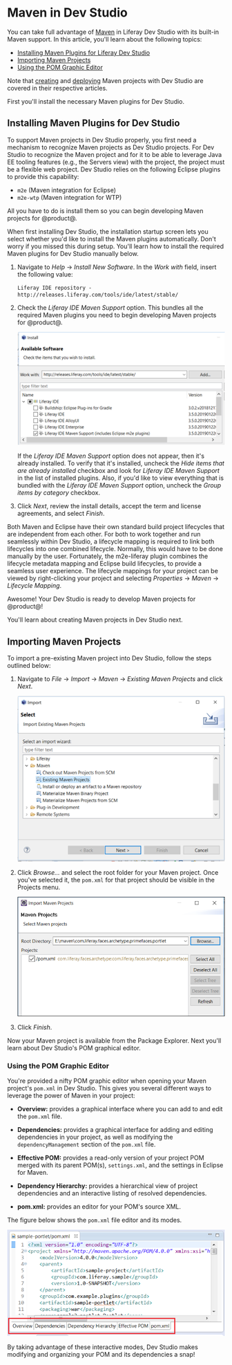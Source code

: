 # Maven in Dev Studio

You can take full advantage of [Maven](https://maven.apache.org/) in Liferay Dev
Studio with its built-in Maven support. In this article, you'll learn about the
following topics:

- [Installing Maven Plugins for Liferay Dev Studio](#installing-maven-plugins-for-liferay-ide)
- [Importing Maven Projects](#importing-maven-projects)
- [Using the POM Graphic Editor](#using-the-pom-graphic-editor)

Note that
[creating](/developer/reference/-/knowledge_base/7-2/creating-a-project#liferay-dev-studio)
and
[deploying](/developer/reference/-/knowledge_base/7-2/deploying-a-project#liferay-dev-studio)
Maven projects with Dev Studio are covered in their respective articles.

First you'll install the necessary Maven plugins for Dev Studio.

## Installing Maven Plugins for Dev Studio

To support Maven projects in Dev Studio properly, you first need a mechanism to
recognize Maven projects as Dev Studio projects. For Dev Studio to recognize the
Maven project and for it to be able to leverage Java EE tooling features (e.g.,
the Servers view) with the project, the project must be a flexible web project.
Dev Studio relies on the following Eclipse plugins to provide this capability:

- `m2e` (Maven integration for Eclipse)
- `m2e-wtp` (Maven integration for WTP)

All you have to do is install them so you can begin developing Maven projects
for @product@.

When first installing Dev Studio, the installation startup screen lets you
select whether you'd like to install the Maven plugins automatically. Don't
worry if you missed this during setup. You'll learn how to install the required
Maven plugins for Dev Studio manually below.

1.  Navigate to *Help* &rarr; *Install New Software*. In the *Work with* field,
    insert the following value:

        Liferay IDE repository - http://releases.liferay.com/tools/ide/latest/stable/

2.  Check the *Liferay IDE Maven Support* option. This bundles all the required
    Maven plugins you need to begin developing Maven projects for @product@.

    ![Figure 1: You can install all the necessary Maven plugins for Dev Studio by installing the *Liferay IDE Maven Support* option.](../../../images/maven-install-ide-plugins.png)

    If the *Liferay IDE Maven Support* option does not appear, then it's already
    installed. To verify that it's installed, uncheck the *Hide items that are
    already installed* checkbox and look for *Liferay IDE Maven Support* in the
    list of installed plugins. Also, if you'd like to view everything that is
    bundled with the *Liferay IDE Maven Support* option, uncheck the *Group
    items by category* checkbox.

3.  Click *Next*, review the install details, accept the term and license
    agreements, and select *Finish*.

Both Maven and Eclipse have their own standard build project lifecycles that are
independent from each other. For both to work together and run seamlessly within
Dev Studio, a lifecycle mapping is required to link both lifecycles into one
combined lifecycle. Normally, this would have to be done manually by the user.
Fortunately, the m2e-liferay plugin combines the lifecycle metadata mapping and
Eclipse build lifecycles, to provide a seamless user experience. The lifecycle
mappings for your project can be viewed by right-clicking your project and
selecting *Properties* &rarr; *Maven* &rarr; *Lifecycle Mapping*.

Awesome! Your Dev Studio is ready to develop Maven projects for @product@!

You'll learn about creating Maven projects in Dev Studio next.

## Importing Maven Projects [](id=importing-maven-projects)

To import a pre-existing Maven project into Dev Studio, follow the steps
outlined below:

1.  Navigate to *File* &rarr; *Import* &rarr; *Maven* &rarr; *Existing Maven
    Projects* and click *Next*.

    ![Figure 2: Dev Studio offers the Maven folder in the Import wizard.](../../../images/import-maven-project.png)

2.  Click *Browse...* and select the root folder for your Maven project. Once
    you've selected it, the `pom.xml` for that project should be visible in the
    Projects menu.

    ![Figure 3: Use the Import Maven Projects wizard to import your pre-existing project.](../../../images/select-maven-import.png)

3.  Click *Finish*.

Now your Maven project is available from the Package Explorer. Next you'll learn
about Dev Studio's POM graphical editor.

### Using the POM Graphic Editor [](id=using-the-pom-graphic-editor)

You're provided a nifty POM graphic editor when opening your Maven project's
`pom.xml` in Dev Studio. This gives you several different ways to leverage
the power of Maven in your project:

- **Overview:** provides a graphical interface where you can add to and edit the
  `pom.xml` file.

- **Dependencies:** provides a graphical interface for adding and editing
  dependencies in your project, as well as modifying the `dependencyManagement`
  section of the `pom.xml` file.

- **Effective POM:** provides a read-only version of your project POM merged
  with its parent POM(s), `settings.xml`, and the settings in Eclipse for Maven.

- **Dependency Hierarchy:** provides a hierarchical view of project dependencies
  and an interactive listing of resolved dependencies.

- **pom.xml:** provides an editor for your POM's source XML.

The figure below shows the `pom.xml` file editor and its modes.

![Figure 4: Liferay Dev Studio provides five interactive modes to help you edit and organize your POM..](../../../images/pom-editor-features.png)

By taking advantage of these interactive modes, Dev Studio makes modifying and
organizing your POM and its dependencies a snap! 
